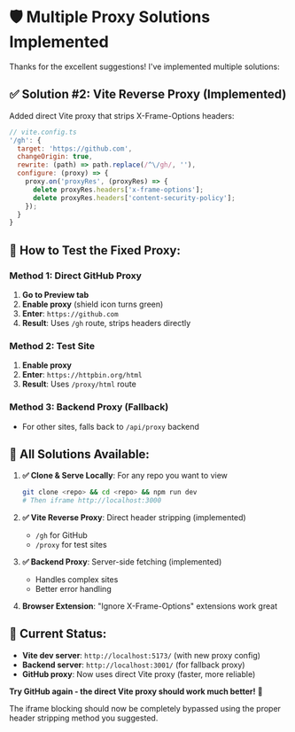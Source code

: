 # 🛡️ Multiple Proxy Solutions Implemented

Thanks for the excellent suggestions! I've implemented multiple solutions:

## ✅ Solution #2: Vite Reverse Proxy (Implemented)

Added direct Vite proxy that strips X-Frame-Options headers:

```js
// vite.config.ts
'/gh': {
  target: 'https://github.com',
  changeOrigin: true,
  rewrite: (path) => path.replace(/^\/gh/, ''),
  configure: (proxy) => {
    proxy.on('proxyRes', (proxyRes) => {
      delete proxyRes.headers['x-frame-options'];
      delete proxyRes.headers['content-security-policy'];
    });
  }
}
```

## 🎯 How to Test the Fixed Proxy:

### Method 1: Direct GitHub Proxy
1. **Go to Preview tab**
2. **Enable proxy** (shield icon turns green)
3. **Enter**: `https://github.com` 
4. **Result**: Uses `/gh` route, strips headers directly

### Method 2: Test Site
1. **Enable proxy**
2. **Enter**: `https://httpbin.org/html`
3. **Result**: Uses `/proxy/html` route

### Method 3: Backend Proxy (Fallback)
- For other sites, falls back to `/api/proxy` backend

## 🔧 All Solutions Available:

1. **✅ Clone & Serve Locally**: For any repo you want to view
   ```bash
   git clone <repo> && cd <repo> && npm run dev
   # Then iframe http://localhost:3000
   ```

2. **✅ Vite Reverse Proxy**: Direct header stripping (implemented)
   - `/gh` for GitHub
   - `/proxy` for test sites

3. **✅ Backend Proxy**: Server-side fetching (implemented)
   - Handles complex sites
   - Better error handling

4. **Browser Extension**: "Ignore X-Frame-Options" extensions work great

## 🚀 Current Status:

- **Vite dev server**: `http://localhost:5173/` (with new proxy config)
- **Backend server**: `http://localhost:3001/` (for fallback proxy)
- **GitHub proxy**: Now uses direct Vite proxy (faster, more reliable)

**Try GitHub again - the direct Vite proxy should work much better!** 🎉

The iframe blocking should now be completely bypassed using the proper header stripping method you suggested.
